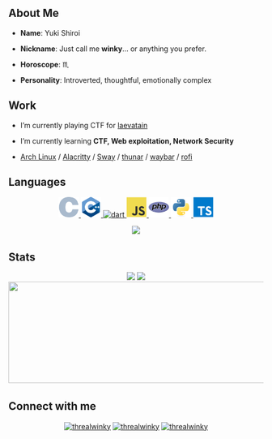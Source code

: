 
## About Me

- <strong>Name</strong>: Yuki Shiroi

- <strong>Nickname</strong>: Just call me <strong>winky</strong>… or anything you prefer.

- <strong>Horoscope</strong>: ♏

- <strong>Personality</strong>: Introverted, thoughtful, emotionally complex

## Work

- I’m currently playing CTF for [laevatain](https://ctftime.org/team/369034/)

- I’m currently learning **CTF, Web exploitation, Network Security**

- [Arch Linux](https://archlinux.org/) / [Alacritty](https://alacritty.org/) / [Sway](https://swaywm.org/) / [thunar](https://github.com/neilbrown/thunar) / [waybar](https://github.com/Alexays/Waybar) / [rofi](https://github.com/davatorium/rofi)

## Languages

<p align="center">
  <a href="https://www.cprogramming.com/" target="_blank" rel="noreferrer">
    <img
      src="https://raw.githubusercontent.com/devicons/devicon/master/icons/c/c-original.svg"
      alt="c"
      width="40"
      height="40"
    />
  </a>
  <a href="https://www.w3schools.com/cpp/" target="_blank" rel="noreferrer">
    <img
      src="https://raw.githubusercontent.com/devicons/devicon/master/icons/cplusplus/cplusplus-original.svg"
      alt="cplusplus"
      width="40"
      height="40"
    />
  </a>
  <a href="https://dart.dev" target="_blank" rel="noreferrer">
    <img
      src="https://www.vectorlogo.zone/logos/dartlang/dartlang-icon.svg"
      alt="dart"
      width="40"
      height="40"
    />
  </a>
  <a
    href="https://developer.mozilla.org/en-US/docs/Web/JavaScript"
    target="_blank"
    rel="noreferrer"
  >
    <img
      src="https://raw.githubusercontent.com/devicons/devicon/master/icons/javascript/javascript-original.svg"
      alt="javascript"
      width="40"
      height="40"
    />
  </a>
  <a href="https://www.php.net" target="_blank" rel="noreferrer">
    <img
      src="https://raw.githubusercontent.com/devicons/devicon/master/icons/php/php-original.svg"
      alt="php"
      width="40"
      height="40"
    />
  </a>
  <a href="https://www.python.org" target="_blank" rel="noreferrer">
    <img
      src="https://raw.githubusercontent.com/devicons/devicon/master/icons/python/python-original.svg"
      alt="python"
      width="40"
      height="40"
    />
  </a>
  <a href="https://www.typescriptlang.org/" target="_blank" rel="noreferrer">
    <img
      src="https://raw.githubusercontent.com/devicons/devicon/master/icons/typescript/typescript-original.svg"
      alt="typescript"
      width="40"
      height="40"
    />
  </a>
</p>

<div align="center">
<img width="300" src=https://github-readme-stats.vercel.app/api/top-langs/?username=threalwinky&hide=tex&theme=nord&layout=compact&langs_count=6>
</div>

## Stats

<div align="center">
      <img src = "https://github-readme-stats.vercel.app/api?username=threalwinky&show_icons=true&theme=nord">
      <img src="https://github-profile-trophy.vercel.app/?username=threalwinky&theme=nord&margin-w=15&margin-h=15&row=2&column=3" />
</div>

<div align="center">
  <a href="https://wakatime.com/@winky">
    <img src = "https://github-readme-stats.vercel.app/api/wakatime?username=winky&theme=nord&layout=compact&langs_count=6" height = 200 width = 600>
  </a>
</div>

## Connect with me

<p align="center">
  <a href="https://fb.com/threalwinky" target="blank"><img align="center" src="https://raw.githubusercontent.com/rahuldkjain/github-profile-readme-generator/master/src/images/icons/Social/facebook.svg" alt="threalwinky" height="30" width="40" /></a>
  <a href="https://instagram.com/threalwinky" target="blank"><img align="center" src="https://raw.githubusercontent.com/rahuldkjain/github-profile-readme-generator/master/src/images/icons/Social/instagram.svg" alt="threalwinky" height="30" width="40" /></a>
  <a href="https://linkedin.com/in/threalwinky" target="blank"><img align="center" src="https://raw.githubusercontent.com/rahuldkjain/github-profile-readme-generator/master/src/images/icons/Social/linked-in-alt.svg" alt="threalwinky" height="30" width="40" /></a>
</p>
